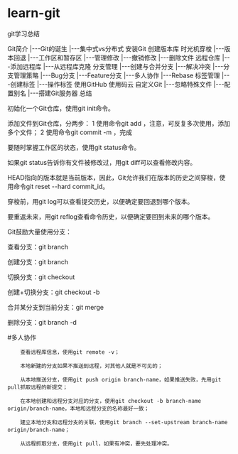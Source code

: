 # learn-git
git学习总结

Git简介
    |---Git的诞生
    |---集中式vs分布式
安装Git
创建版本库
时光机穿梭
    |---版本回退
    |---工作区和暂存区
    |---管理修改
    |---撤销修改
    |---删除文件
远程仓库
    |---添加远程库
    |---从远程库克隆
分支管理
    |---创建与合并分支
    |---解决冲突
    |---分支管理策略
    |---Bug分支
    |---Feature分支
    |---多人协作
    |---Rebase
标签管理
    |---创建标签
    |---操作标签
使用GitHub
使用码云
自定义Git
    |---忽略特殊文件
    |---配置别名
    |---搭建Git服务器
总结


 

初始化一个Git仓库，使用git init命令。

添加文件到Git仓库，分两步：
    1 使用命令git add <file>，注意，可反复多次使用，添加多个文件；
    2 使用命令git commit -m <message>，完成

要随时掌握工作区的状态，使用git status命令。

如果git status告诉你有文件被修改过，用git diff可以查看修改内容。

HEAD指向的版本就是当前版本，因此，Git允许我们在版本的历史之间穿梭，使用命令git reset --hard commit_id。

穿梭前，用git log可以查看提交历史，以便确定要回退到哪个版本。

要重返未来，用git reflog查看命令历史，以便确定要回到未来的哪个版本。


Git鼓励大量使用分支：

查看分支：git branch

创建分支：git branch <name>

切换分支：git checkout <name>

创建+切换分支：git checkout -b <name>

合并某分支到当前分支：git merge <name>

删除分支：git branch -d <name>

#多人协作
    
        查看远程库信息，使用git remote -v；

        本地新建的分支如果不推送到远程，对其他人就是不可见的；

        从本地推送分支，使用git push origin branch-name，如果推送失败，先用git pull抓取远程的新提交；

        在本地创建和远程分支对应的分支，使用git checkout -b branch-name origin/branch-name，本地和远程分支的名称最好一致；

        建立本地分支和远程分支的关联，使用git branch --set-upstream branch-name origin/branch-name；

        从远程抓取分支，使用git pull，如果有冲突，要先处理冲突。
